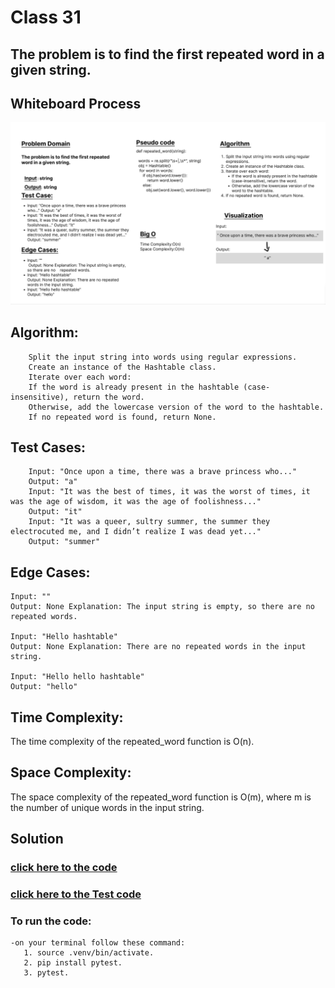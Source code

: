 # Class 31
## The problem is to find the first repeated word in a given string.
## Whiteboard Process
![cc](../../assest/hashmap-CC31.png)

## Algorithm:

        Split the input string into words using regular expressions.
        Create an instance of the Hashtable class.
        Iterate over each word:
        If the word is already present in the hashtable (case-insensitive), return the word.
        Otherwise, add the lowercase version of the word to the hashtable.
        If no repeated word is found, return None.

## Test Cases:

        Input: "Once upon a time, there was a brave princess who..."
        Output: "a"
        Input: "It was the best of times, it was the worst of times, it was the age of wisdom, it was the age of foolishness..."
        Output: "it"
        Input: "It was a queer, sultry summer, the summer they electrocuted me, and I didn’t realize I was dead yet..."
        Output: "summer"

## Edge Cases:

    Input: ""
    Output: None Explanation: The input string is empty, so there are no repeated words.

    Input: "Hello hashtable" 
    Output: None Explanation: There are no repeated words in the input string.

    Input: "Hello hello hashtable"
    Output: "hello" 

## Time Complexity:
The time complexity of the repeated_word function is O(n).

## Space Complexity:
The space complexity of the repeated_word function is O(m), where m is the number of unique words in the input string.
## Solution
### [click here to the code](./hashmap_repeatedword.py)
### [click here to the Test code](../../tests/test_repetedwords.py)
### To run the code:
    -on your terminal follow these command:
       1. source .venv/bin/activate.
       2. pip install pytest.
       3. pytest.